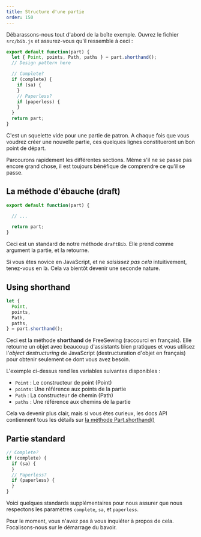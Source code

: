 ```yaml
---
title: Structure d'une partie
order: 150
---
```


Débarassons-nous tout d'abord de la boîte exemple. Ouvrez le fichier `src/bib.js` et assurez-vous qu'il ressemble à ceci :

```js
export default function(part) {
  let { Point, points, Path, paths } = part.shorthand();
  // Design pattern here

  // Complete?
  if (complete) {
    if (sa) {
    }
    // Paperless?
    if (paperless) {
    }
  }
  return part;
}
```

C'est un squelette vide pour une partie de patron. A chaque fois que vous voudrez créer une nouvelle partie, ces quelques lignes constitueront un bon point de départ.

Parcourons rapidement les différentes sections. Même s'il ne se passe pas encore grand chose, il est toujours bénéfique de comprendre ce qu'il se passe.

## La méthode d'ébauche (draft)

```js
export default function(part) {

  // ...

  return part;
}

```

Ceci est un standard de notre méthode `draftBib`. Elle prend comme argument la partie, et la retourne.

<Note>

Si vous êtes novice en JavaScript, et ne *saisissez pas cela* intuitivement, tenez-vous en là. Cela va bientôt devenir une seconde nature.

</Note>

## Using shorthand

```js
let {
  Point,
  points,
  Path,
  paths,
} = part.shorthand();
```

Ceci est la méthode **shorthand** de FreeSewing (raccourci en français). Elle retourne un objet avec beaucoup d'assistants bien pratiques et vous utilisez l'*object destructuring* de JavaScript (destructuration d'objet en français) pour obtenir seulement ce dont vous avez besoin.

L'exemple ci-dessus rend les variables suivantes disponibles :

- `Point` : Le constructeur de point (Point)
- `points`: Une référence aux points de la partie
- `Path` : La constructeur de chemin (Path)
- `paths` : Une référence aux chemins de la partie

<Note>

Cela va devenir plus clair, mais si vous êtes curieux, les docs API contiennent tous les détails sur [la méthode Part.shorthand()](/api/part#shorthand)

</Note>

## Partie standard

```js
// Complete?
if (complete) {
  if (sa) {
  }
  // Paperless?
  if (paperless) {
  }
}
```

Voici quelques standards supplémentaires pour nous assurer que nous respectons les paramètres `complete`, `sa`, et `paperless`.

Pour le moment, vous n'avez pas à vous inquiéter à propos de cela. Focalisons-nous sur le démarrage du bavoir.